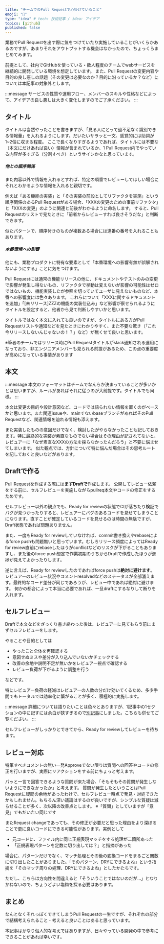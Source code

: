 ```yaml
---
title: "チームでのPull Requestで心掛けていること"
emoji: "🔖"
type: "idea" # tech: 技術記事 / idea: アイデア
topics: [github]
published: false
---
```


<!-- TODO: アドカレ挨拶 -->

業務でPull Requestを出す際に気をつけていたり実施していることがいくらかあるのですが、あまりそれをアウトプットする機会はなかったので、ちょっくらまとめてみます。

前提として、社内でGitHubを使っている・数人程度のチームでwebサービスを継続的に開発している環境を想定しています。
また、Pull Requestの変更内容や目的の良し悪しの話題（その変更は必要なのか？目的に沿っているか？など）については本記事の対象外とします。

:::message
サービスの性質や運用フロー、メンバーのスキルや性格などによって、アイデアの良し悪しは大きく変化しますのでご了承ください。
:::



## タイトル
タイトルは当然やったことを書きますが、「見る人にとって過不足なく識別できる情報量」を入れるようにします。だいたいサラッと一文、感覚的には助詞が1~2個に収まる程度。
ここで長くなりすぎるようであれば、タイトルには不要な（本文にだけあれば良い）情報が含まれているか、1 Pull Request内でやっている内容が多すぎる（分割すべき）というサインかなと思っています。

##### 他との順序関係
また内容以外で情報を入れるとすれば、特定の順番でレビューしてほしい場合にそれとわかるような情報を入れると親切です。

例えば「ある機能の実装」と「その実装の前段としてリファクタを実施」という順序関係のあるPull Requestがある場合、「XXXの変更のための事前リファクタ」と「XXXの変更」のように関連と前後がわかるように命名します。
すると、Pull Requestのリストで見たときに「前者からレビューすれば良さそうだな」と判断できます。

似たパターンで、順序付きのものが複数ある場合には連番の番号を入れることもあります。

##### 本番環境への影響
他にも、業務プロダクトに特有な要素として「本番環境への影響有無が誤解されないようにする」ことに気をつけます。

Pull Requestには通常の機能リリースの他に、ドキュメントやテストのみの変更で影響が発生し得ないもの、リファクタで挙動は変えないが影響の可能性はゼロではないもの、機能実装したが参照を切っていてユーザに見えないものなど、本番への影響度には色々あります。
これらについて「XXXに関するドキュメントを追加」「[未リリース]ZZZの機能の実装仕込み」など影響が察せられるようにタイトルを設定すると、他者から見て判断しやすいかと思います。

タイトルではなく本文に入れても良いのですが、タイトルにある方がPull Requestリストや通知などを見たときにわかりやすく、また不要な驚き（「これ今リリースしないんじゃないの！？」など）が無くせて良いと思います。

※筆者のチームではリリース時にPull Requestタイトルがslack通知される運用になっており、非エンジニアメンバーも見られる前提があるため、この点の重要度が高めになっている事情があります



## 本文
:::message
本文のフォーマットはチームでなんらか決まっていることが多いかとは思いますが、ルールがあればそれに従うのが大前提です。タイトルでも同様。
:::

本文は変更の目的や設計意図など、コードでは語られない情報を置くのがベースかと思います。また関連issueや、mainでないbaseブランチがあればそのPull Requestなど、関連情報を辿れる情報も添えます。

また実装したものの意図だけでなく、検討したがやらなかったことも記しておきます。特に最終的な実装が素直なものでない場合はその理由が記されてないと、レビュアーに「なぜ素直なXXXの方法を採らなかったんだろう」と不要に悩ませてしまいます。
似た観点では、方針について特に悩んだ場合はその思考ルートを記しておくと良いなどがあります。



## Draftで作る
Pull Requestを作成する際には**まずDraftで**作成します。
公開してレビュー依頼をする前に、セルフレビューを実施しながらpullreq本文やコードの修正をするためです。

セルフレビュー以外の観点でも、Ready for reviewの状態でCIが落ちたり検証でバグが見つかったりすると、レビュアーにバグのあるコードを見せてしまうことになります。直すことが確定しているコードを見せるのは時間の無駄ですが、Draft状態であれば問題ありません。

また、一度もReady for reviewしていなければ、commit書き換えやrebaseによるforce pushも問題無いと思っています。むしろリリース頻度によってはReady for review直前にrebaseしたほうがconflictなどのリスクが下がることもありますし、また後のforce push想定で作業初期のうちからDraftで作成したほうが進捗が見えてよかったりします。

逆に言えば、Ready for reviewしたのであればforce pushは**絶対に避けます**。レビュアーのレビュー状況やコメントresolvedなどのステータスが全部消えます。最終的なコード差分が同じであろうが、レビュー中であれば絶対に避けます。
何かの都合によって本当に必要であれば、一旦draftにするなりして断りを入れます。



## セルフレビュー
Draftで本文などをざっくり書き終わった後は、レビュアーに見てもらう前にまずセルフレビューをします。

やることや目的としては
* やったこと全体を再確認する
* 意図せぬミスや差分が入り込んでいないかチェックする
* 改善の余地や説明不足が無いかをレビュアー視点で確認する
* レビュー負荷が下がるように調整を行う

などです。

特にレビュアー負荷の軽減はレビュアーの人数の分だけ効いてくるため、多少手間でもトータルでは効率化に繋がることが多く、積極的に実施します。

:::message
詳細については語りたいことは色々とありますが、1記事中の1セクションの中に記すには余白が狭すぎるので[別記事]()にしました。こちらも併せてご覧ください。
:::

セルフレビューがしっかりとできてから、Ready for reviewしてレビューを待ちます。



## レビュー対応
特筆すべきコメントの無い一発Approveでない限りは質問への回答やコードの修正を行いますが、実際にリアクションをする前にちょっと考えます。

パッと一言で回答できるような質問が来た場合、「そもそもその質問が発生しないようにできなかったか」と考えます。
質問が発生したということはPull Requestに疑問の余地があったわけで、セルフレビュー時点で発見・対処できたかもしれません。もちろん深い議論はするのが良いですが、シンプルな質疑は減らせることが多く、次以降の改善点とします。
※「質問」としていますが「意見」でもだいたい同じです

またRequest changeであっても、その修正が必要だと思った理由をより深ぼることで更に良いコードにできる可能性があります。実例として
* 元コードに、ファイル内に同じ正規表現マッチをする処理が二箇所あった
* 「正規表現パターンを定数に切り出しては？」と指摘があった

場合に、パターンだけでなく、マッチ処理とその後の変換コードをまるごと関数に切り出したことがありました。「そのパターン、DRYにできるよね」という指摘を「そのマッチ周りの処理、DRYにできるよね」としたかたちです。

ただし、こちらは方向性を間違えると「そういうことではないのだが...」となりかねないので、ちょうどよい塩梅を探る必要はあります。

## まとめ
なんとなくそれっぽくできてしまうPull Requestの一生ですが、それぞれの部分で結構考えられること・考えると良いことはあると思っています。

本記事はかなり個人的な考えではありますが、日々やっている開発の中で参考にできることがあれば幸いです。
